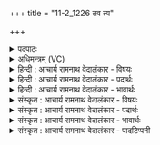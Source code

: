 +++
title = "11-2_1226 तव त्य"

+++
<details><summary>पदपाठः</summary>

त꣡व꣢꣯। त्ये। इ꣣न्दो। अ꣡न्ध꣢꣯सः। दे꣣वाः꣢। म꣡धोः꣢꣯। वि। आ꣣शत। प꣡व꣢꣯मानस्य। म꣣रु꣡तः꣢। १२२६।
</details>

<details><summary>अधिमन्त्रम् (VC)</summary>

- पवमानः सोमः
- उचथ्य आङ्गिरसः
- गायत्री
- षड्जः
</details>

<details><summary>हिन्दी : आचार्य रामनाथ वेदालंकार - विषयः</summary>

अगले मन्त्र में आनन्द-रस का विषय है।
</details>

<details><summary>हिन्दी : आचार्य रामनाथ वेदालंकार - पदार्थः</summary>

पदार्थान्वयभाषाः -  हे (इन्दो) आनन्द-रस से भिगोनेवाले परमात्मन् ! (तव) आपके (मधोः) मधुर, (पवमानस्य) पवित्र करनेवाले (अन्धसः) आनन्द-रस का (त्ये) वे (मरुतः) प्रशस्त प्राणवाले (देवाः) दिव्यगुणी विद्वान् लोग (व्याशत) उपभोग करते हैं ॥२॥
</details>

<details><summary>हिन्दी : आचार्य रामनाथ वेदालंकार - भावार्थः</summary>

भावार्थभाषाः -  प्राणायाम आदि योगाभ्यास से जिन्होंने अपने सब दोषों को जला डाला है,ऐसे विद्वान् जन ही ब्रह्मानन्द-रस के अधिकारी होते हैं ॥२॥
</details>

<details><summary>संस्कृत : आचार्य रामनाथ वेदालंकार - विषयः</summary>

अथान्दरसविषयमाह।
</details>

<details><summary>संस्कृत : आचार्य रामनाथ वेदालंकार - पदार्थः</summary>

पदार्थान्वयभाषाः -  हे (इन्दो) आनन्दरसेन क्लेदक परमात्मन् ! (तव) त्वदीयस्य (मधोः) मधुरस्य, (पवमानस्य) पवित्रीकुर्वाणस्य (अन्धसः) आनन्दरसस्य।[द्वितीयार्थे षष्ठी।] (त्ये) ते (मरुतः) प्रशस्तप्राणाः (देवाः) दिव्यगुणा विद्वांसः (व्याशत) व्यश्नुवते,उपयुञ्जते।[विपूर्वः अशू व्याप्तौ,लडर्थे लुङि प्रथमपुरुषस्य बहुवचने रूपम्]॥२॥
</details>

<details><summary>संस्कृत : आचार्य रामनाथ वेदालंकार - भावार्थः</summary>

भावार्थभाषाः -  प्राणायामादिना योगाभ्यासेन दग्धसकलकल्मषा विद्वांस एव जना ब्रह्मानन्दरसस्याधिकारिणो जायन्ते ॥२॥
</details>

<details><summary>संस्कृत : आचार्य रामनाथ वेदालंकार - पादटिप्पनी</summary>

टिप्पणी:   १. ऋ० ९।५१।३,‘मधो॒र्व्य॑श्नते’ इति पाठः।
</details>